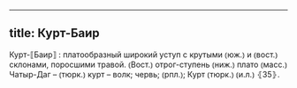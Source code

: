 
---
title: Курт-Баир
---
Курт-⟦Баир⟧
: платообразный широкий уступ с крутыми ⦅юж.⦆ и ⦅вост.⦆ склонами, поросшими травой. ⦅Вост.⦆ отрог-ступень ⦅ниж.⦆ плато ⦅масс.⦆ Чатыр-Даг – ⦅тюрк.⦆ курт – волк; червь; ⦅рпл.⦆; Курт ⦅тюрк.⦆ ⦅и.л.⦆ ⦃З5⦄.

